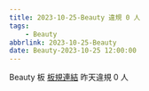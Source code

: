 ```yaml
---
title: 2023-10-25-Beauty 違規 0 人
tags:
    - Beauty
abbrlink: 2023-10-25-Beauty
date: Beauty-2023-10-25 12:00:00
---
```

Beauty 板 [板規連結](https://www.ptt.cc/bbs/Beauty/M.1630069980.A.84B.html)
昨天違規 0 人

